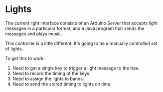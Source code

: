 # Lights
The current light interface consists of an Arduino Server
that accepts light messages in a particular format, and
a Java program that sends the messages and plays music.

This controller is a little different. It's going to be a
manually controlled set of lights.

To get this to work:
1. Need to get a single key to trigger a light
message to the tree.
2. Need to record the timing of the keys.
3. Need to assign the lights to bands.
4. Need to send the stored timing to lights on time.